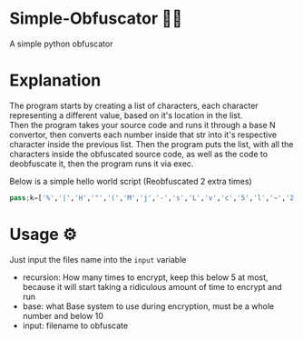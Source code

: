 # Simple-Obfuscator 🐱‍💻
A simple python obfuscator 

# Explanation

The program starts by creating a list of characters, each character representing a different value, based on it's location in the list. <br> Then the program takes your source code and runs it through a base N convertor, then converts each number inside that str into it's respective character inside the previous list. Then the program puts the list, with all the characters inside the obfuscated source code, as well as the code to deobfuscate it, then the program runs it via exec.

Below is a simple hello world script (Reobfuscated 2 extra times)
```py
pass;k=['%','|','H','"','(','M','j','-','s','L','v','c','5','l','~','2','A','V','<','Q','a','b','R','K','f','0','Y','6','e','i','3','#','_','h','7','=','t','>','E','!','4','^','.','C','8','9','x','?','}','W','*','$',',','`','r','[','O','/','q','T','m','o','1','p','N',':','F','U','+','n',')','y','J',']','k','z',';','&','X','B','Z','g','D','d','P','@','{','G','u','S','w','I'];(eval(''.join([chr(sum([k.index(str(ch))*(93**c) for c, ch in enumerate(str(x)[::-1])]))for x in('|s |6 |s |j'.split(' '))])))(''.join([chr(sum([k.index(str(ch))*(93**c) for c, ch in enumerate(str(x)[::-1])]))for x in('|~ o I ! > ! 8 ! |# ! 8 ! J ! 8 ! 7 ! 8 ! 4 ! 8 ! & ! 8 ! |l ! 8 ! 9 ! 8 ! |R ! 8 ! ; ! 8 ! |0 ! 8 ! |j ! 8 ! ` ! 8 ! |2 ! 8 ! |h ! 8 ! * ! 8 ! : ! 8 ! { ! 8 ! m ! 8 ! g ! 8 ! |( ! 8 ! |M ! 8 ! D ! 8 ! z ! 8 ! |L ! 8 ! } ! 8 ! S ! 8 ! r ! 8 ! |s ! 8 ! |5 ! 8 ! $ ! 8 ! = ! 8 ! |H ! 8 ! |c ! 8 ! [ ! 8 ! o ! 8 ! |K ! 8 ! 1 ! 8 ! n ! 8 ! h ! 8 ! , ! 8 ! || ! 8 ! x ! 8 ! U ! 8 ! O ! 8 ! / ! 8 ! |6 ! 8 ! p ! 8 ! |_ ! 8 ! G ! 8 ! . ! 8 ! t ! 8 ! 8 ! 8 ! |" ! 8 ! |b ! 8 ! I ! 8 ! B ! 8 ! ? ! 8 ! |a ! 8 ! P ! 8 ! |A ! 8 ! |< ! 8 ! W ! 8 ! |Q ! 8 ! X ! 8 ! q ! 8 ! ) ! 8 ! @ ! 8 ! C ! 8 ! |V ! 8 ! ^ ! 8 ! |e ! 8 ! k ! 8 ! |% ! 8 ! |~ ! 8 ! |i ! 8 ! T ! 8 ! E ! 8 ! u ! 8 ! F ! 8 ! w ! 8 ! |v ! 8 ! + ! 8 ! |- ! 8 ! Z ! 8 ! N ! 8 ! |3 ! 8 ! y ! 8 ! |f ! 8 ! d ! 8 ! |Y ! 8 ! ] ! |% T 4 |s |0 |( |2 4 ! ! x |l |< |5 |V 4 I |j |c |b 4 |R |f |A 4 I |~ x |5 |V |- |s |6 4 |R |K |b 4 |j |c ^ ^ . 4 / $ . . |j ^ _ |L |< |b _ |j 8 _ |j |c _ |5 |V _ |s |V |f |A |s |b |( |K |s 4 |R |K |b 4 |6 ^ I q q 9 W |% ^ |% ^ ^ |L |< |b _ |6 _ |5 |V 4 ! |# |R _ |# r _ |# |R _ |# |l ! x |R |Q |2 |5 |K 4 ! _ ! ^ ^ |% ^ ^ ^ 4 ! ! x |l |< |5 |V 4 I |j |c |b 4 |R |f |A 4 I |~ x |5 |V |- |s |6 4 |R |K |b 4 |j |c ^ ^ . 4 / $ . . |j ^ _ |L |< |b _ |j 8 _ |j |c _ |5 |V _ |s |V |f |A |s |b |( |K |s 4 |R |K |b 4 |6 ^ I q q 9 W |% ^ |% ^ ^ |L |< |b _ |6 _ |5 |V 4 ! |# g _ |# |M _ |# ` _ |# { _ |# z _ , _ [ _ k _ |# |R _ |# * _ |# * _ |# m _ |H _ y _ |# m _ |# |M _ |# * _ |# 9 _ |c _ [ _ || ! x |R |Q |2 |5 |K 4 ! _ ! ^ ^ |% ^ ^'.split(' '))]))
```

# Usage ⚙
Just input the files name into the `input` variable

 - recursion: How many times to encrypt, keep this below 5 at most, because it will start taking a ridiculous amount of time to encrypt and run
 - base: what Base system to use during encryption, must be a whole number and below 10
 - input: filename to obfuscate
